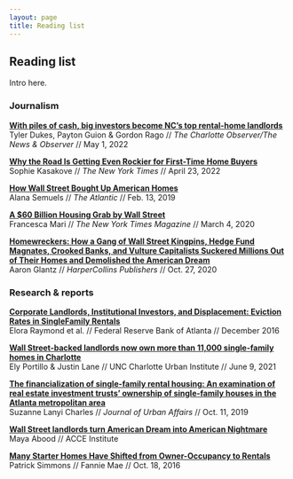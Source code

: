 ```yaml
---
layout: page
title: Reading list
---
```


## Reading list

Intro here.

### Journalism

**[With piles of cash, big investors become NC’s top rental-home landlords](https://www.newsobserver.com/news/business/article260606172.html)**  
Tyler Dukes, Payton Guion & Gordon Rago // *The Charlotte Observer/The News & Observer* // May 1, 2022

**[Why the Road Is Getting Even Rockier for First-Time Home Buyers](https://www.nytimes.com/2022/04/23/us/corporate-real-estate-investors-housing-market.html)**  
Sophie Kasakove // *The New York Times* // April 23, 2022

**[How Wall Street Bought Up American Homes](https://www.theatlantic.com/technology/archive/2019/02/single-family-landlords-wall-street/582394/)**  
Alana Semuels // *The Atlantic* // Feb. 13, 2019

**[A $60 Billion Housing Grab by Wall Street](https://www.nytimes.com/2020/03/04/magazine/wall-street-landlords.html)**  
Francesca Mari // *The New York Times Magazine* // March 4, 2020

**[Homewreckers: How a Gang of Wall Street Kingpins, Hedge Fund Magnates, Crooked Banks, and Vulture Capitalists Suckered Millions Out of Their Homes and Demolished the American Dream](https://www.harpercollins.com/products/homewreckers-aaron-glantz?variant=32129861582882)**  
Aaron Glantz // *HarperCollins Publishers* // Oct. 27, 2020

### Research & reports
**[Corporate Landlords, Institutional Investors, and Displacement: Eviction Rates in SingleFamily Rentals](https://www.atlantafed.org/-/media/documents/community-development/publications/discussion-papers/2016/04-corporate-landlords-institutional-investors-and-displacement-2016-12-21.pdf)**  
Elora Raymond et al. // Federal Reserve Bank of Atlanta // December 2016

**[Wall Street-backed landlords now own more than 11,000 single-family homes in Charlotte](https://ui.charlotte.edu/story/wall-street-backed-landlords-now-own-more-11000-single-family-homes-charlotte)**  
Ely Portillo & Justin Lane // UNC Charlotte Urban Institute // June 9, 2021

**[The financialization of single-family rental housing: An examination of real estate investment trusts’ ownership of single-family houses in the Atlanta metropolitan area](https://www.tandfonline.com/doi/abs/10.1080/07352166.2019.1662728)**  
Suzanne Lanyi Charles // *Journal of Urban Affairs* // Oct. 11, 2019

**[Wall Street landlords turn American Dream into American Nightmare](https://www.acceinstitute.org/wall_street_landlords_turn_american_dream_into_american_nightmare)**  
Maya Abood // ACCE Institute

**[Many Starter Homes Have Shifted from Owner-Occupancy to Rentals](https://www.fanniemae.com/portal/research-insights/perspectives/101816-simmons.html)**  
Patrick Simmons // Fannie Mae // Oct. 18, 2016